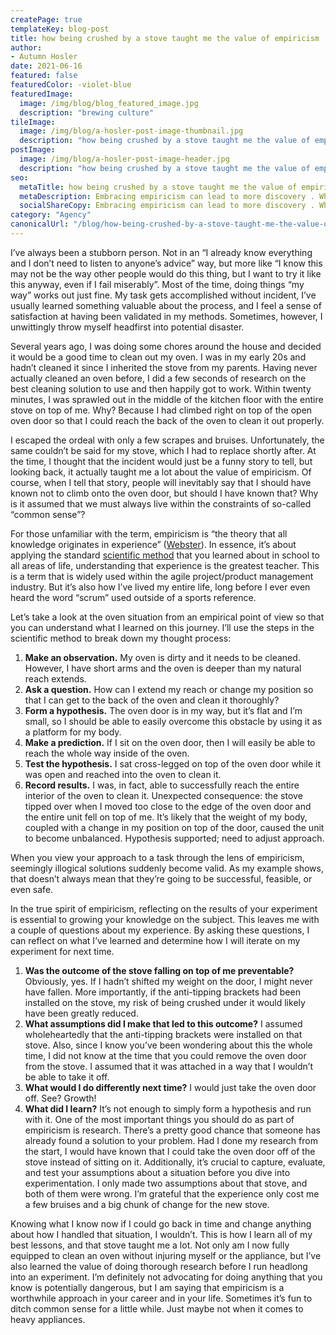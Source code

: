```yaml
---
createPage: true
templateKey: blog-post
title: how being crushed by a stove taught me the value of empiricism
author:
- Autumn Hosler
date: 2021-06-16
featured: false
featuredColor: -violet-blue
featuredImage:
  image: /img/blog/blog_featured_image.jpg
  description: "brewing culture"
tileImage:
  image: /img/blog/a-hosler-post-image-thumbnail.jpg
  description: "how being crushed by a stove taught me the value of empiricism"
postImage:
  image: /img/blog/a-hosler-post-image-header.jpg
  description: "how being crushed by a stove taught me the value of empiricism"
seo:
  metaTitle: how being crushed by a stove taught me the value of empiricism
  metaDescription: Embracing empiricism can lead to more discovery . What does that mean? Sometimes it means experimenting. And sometimes, it doesn’t work out.
  socialShareCopy: Embracing empiricism can lead to more discovery . What does that mean? Sometimes it means experimenting. And sometimes, it doesn’t work out.
category: "Agency"
canonicalUrl: "/blog/how-being-crushed-by-a-stove-taught-me-the-value-of-empiricism"
---
```

I’ve always been a stubborn person. Not in an “I already know everything and I don’t need to listen to anyone’s advice” way, but more like “I know this may not be the way other people would do this thing, but I want to try it like this anyway, even if I fail miserably”. Most of the time, doing things “my way” works out just fine. My task gets accomplished without incident, I’ve usually learned something valuable about the process, and I feel a sense of satisfaction at having been validated in my methods. Sometimes, however, I unwittingly throw myself headfirst into potential disaster.

Several years ago, I was doing some chores around the house and decided it would be a good time to clean out my oven. I was in my early 20s and hadn’t cleaned it since I inherited the stove from my parents. Having never actually cleaned an oven before, I did a few seconds of research on the best cleaning solution to use and then happily got to work. Within twenty minutes, I was sprawled out in the middle of the kitchen floor with the entire stove on top of me. Why? Because I had climbed right on top of the open oven door so that I could reach the back of the oven to clean it out properly.

I escaped the ordeal with only a few scrapes and bruises. Unfortunately, the same couldn’t be said for my stove, which I had to replace shortly after. At the time, I thought that the incident would just be a funny story to tell, but looking back, it actually taught me a lot about the value of empiricism. Of course, when I tell that story, people will inevitably say that I should have known not to climb onto the oven door, but should I have known that? Why is it assumed that we must always live within the constraints of so-called “common sense”?

For those unfamiliar with the term, empiricism is “the theory that all knowledge originates in experience” (<a href="https://www.merriam-webster.com/dictionary/empiricism" target="_blank" rel="noopener">Webster</a>). In essence, it’s about applying the standard <a href="https://en.wikipedia.org/wiki/Scientific_method" target="_blank" rel="noopener">scientific method</a> that you learned about in school to all areas of life, understanding that experience is the greatest teacher. This is a term that is widely used within the agile project/product management industry. But it’s also how I’ve lived my entire life, long before I ever even heard the word “scrum” used outside of a sports reference.

Let’s take a look at the oven situation from an empirical point of view so that you can understand what I learned on this journey. I’ll use the steps in the scientific method to break down my thought process:

1. **Make an observation.** My oven is dirty and it needs to be cleaned. However, I have short arms and the oven is deeper than my natural reach extends.
2. **Ask a question.** How can I extend my reach or change my position so that I can get to the back of the oven and clean it thoroughly?
3. **Form a hypothesis.** The oven door is in my way, but it’s flat and I’m small, so I should be able to easily overcome this obstacle by using it as a platform for my body.
4. **Make a prediction.** If I sit on the oven door, then I will easily be able to reach the whole way inside of the oven.
5. **Test the hypothesis.** I sat cross-legged on top of the oven door while it was open and reached into the oven to clean it.
6. **Record results.** I was, in fact, able to successfully reach the entire interior of the oven to clean it. Unexpected consequence: the stove tipped over when I moved too close to the edge of the oven door and the entire unit fell on top of me. It’s likely that the weight of my body, coupled with a change in my position on top of the door, caused the unit to become unbalanced. Hypothesis supported; need to adjust approach.

When you view your approach to a task through the lens of empiricism, seemingly illogical solutions suddenly become valid. As my example shows, that doesn’t always mean that they’re going to be successful, feasible, or even safe.

In the true spirit of empiricism, reflecting on the results of your experiment is essential to growing your knowledge on the subject. This leaves me with a couple of questions about my experience. By asking these questions, I can reflect on what I’ve learned and determine how I will iterate on my experiment for next time. 

1. **Was the outcome of the stove falling on top of me preventable?** Obviously, yes. If I hadn’t shifted my weight on the door, I might never have fallen. More importantly, if the anti-tipping brackets had been installed on the stove, my risk of being crushed under it would likely have been greatly reduced.
2. **What assumptions did I make that led to this outcome?** I assumed wholeheartedly that the anti-tipping brackets were installed on that stove. Also, since I know you’ve been wondering about this the whole time, I did not know at the time that you could remove the oven door from the stove. I assumed that it was attached in a way that I wouldn’t be able to take it off.
3. **What would I do differently next time?** I would just take the oven door off. See? Growth!
4. **What did I learn?** It’s not enough to simply form a hypothesis and run with it. One of the most important things you should do as part of empiricism is research. There’s a pretty good chance that someone has already found a solution to your problem. Had I done my research from the start, I would have known that I could take the oven door off of the stove instead of sitting on it. Additionally, it’s crucial to capture, evaluate, and test your assumptions about a situation before you dive into experimentation. I only made two assumptions about that stove, and both of them were wrong. I’m grateful that the experience only cost me a few bruises and a big chunk of change for the new stove.

Knowing what I know now if I could go back in time and change anything about how I handled that situation, I wouldn’t. This is how I learn all of my best lessons, and that stove taught me a lot. Not only am I now fully equipped to clean an oven without injuring myself or the appliance, but I’ve also learned the value of doing thorough research before I run headlong into an experiment. I’m definitely not advocating for doing anything that you know is potentially dangerous, but I am saying that empiricism is a worthwhile approach in your career and in your life. Sometimes it’s fun to ditch common sense for a little while. Just maybe not when it comes to heavy appliances.